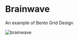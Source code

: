 # Brainwave 

An example of Bento Grid Design

![brainwave](https://github.com/bengin34/brainwave/assets/118957608/5a015718-5aba-457f-8ecc-53943227a392)
